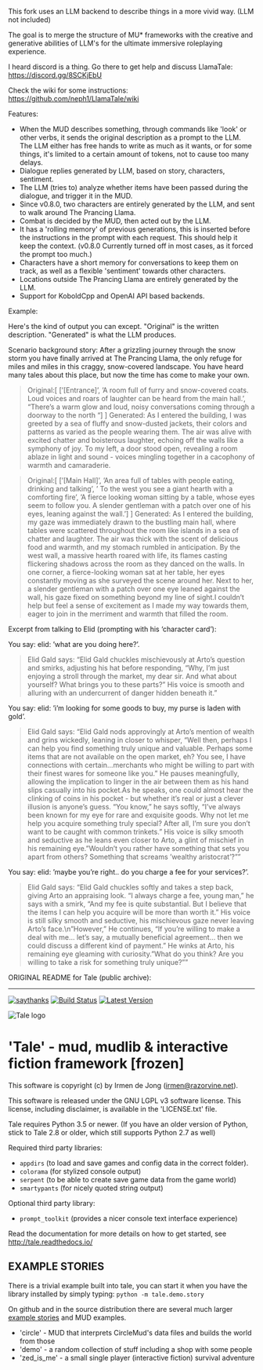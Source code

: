 This fork uses an LLM backend to describe things in a more vivid way. (LLM not included)

The goal is to merge the structure of MU* frameworks with the creative and generative abilities of LLM's for the ultimate immersive roleplaying experience.

I heard discord is a thing. Go there to get help and discuss LlamaTale: https://discord.gg/8SCKjEbU

Check the wiki for some instructions: https://github.com/neph1/LlamaTale/wiki 


Features:
* When the MUD describes something, through commands like 'look' or other verbs, it sends the original description as a prompt to the LLM. The LLM either has free hands to write as much as it wants, or for some things, it's limited to a certain amount of tokens, not to cause too many delays.
* Dialogue replies generated by LLM, based on story, characters, sentiment.
* The LLM (tries to) analyze whether items have been passed during the dialogue, and trigger it in the MUD.
* Since v0.8.0, two characters are entirely generated by the LLM, and sent to walk around The Prancing Llama.
* Combat is decided by the MUD, then acted out by the LLM.
* It has a 'rolling memory' of previous generations, this is inserted before the instructions in the prompt with each request. This should help it keep the context. (v0.8.0 Currently turned off in most cases, as it forced the prompt too much.)
* Characters have a short memory for conversations to keep them on track, as well as a flexible 'sentiment' towards other characters.
* Locations outside The Prancing Llama are entirely generated by the LLM.
* Support for KoboldCpp and OpenAI API based backends.


Example:

Here's the kind of output you can except. "Original" is the written description. "Generated" is what the LLM produces.

Scenario background story: After a grizzling journey through the snow storm you have finally
  arrived at  The Prancing Llama, the only refuge for miles and miles in
  this craggy, snow-covered landscape.  You have heard many tales about
  this place, but now the time has come to make your own.
  
>  Original:[ [’[Entrance]’, ’A room full of furry and snow-covered
  coats.  Loud voices and roars of laughter can be heard from the main
  hall.’, “There’s a warm glow and loud, noisy conversations coming
  through a doorway to the north “] ] Generated: As I entered the
  building, I was greeted by a sea of fluffy and snow-dusted jackets,
  their colors and patterns as varied as the people wearing them.  The
  air was alive with excited chatter and boisterous laughter, echoing
  off the walls like a symphony of joy.  To my left, a door stood open,
  revealing a room ablaze in light and sound - voices mingling together
  in a cacophony of warmth and camaraderie.

> Original:[ [’[Main Hall]’, ’An area full of tables with people eating,
  drinking and talking’, ’  To the west you see a giant hearth with a
  comforting fire’, ’A fierce looking woman sitting by a table, whose
  eyes seem to follow you.  A slender gentleman with a patch over one of
  his eyes, leaning against the wall.’] ] Generated: As I entered the
  building, my gaze was immediately drawn to the bustling main hall,
  where tables were scattered throughout the room like islands in a sea
  of chatter and laughter.  The air was thick with the scent of
  delicious food and warmth, and my stomach rumbled in anticipation.  By
  the west wall, a massive hearth roared with life, its flames casting
  flickering shadows across the room as they danced on the walls.  In
  one corner, a fierce-looking woman sat at her table, her eyes
  constantly moving as she surveyed the scene around her.  Next to her,
  a slender gentleman with a patch over one eye leaned against the wall,
  his gaze fixed on something beyond my line of sight.I couldn’t
  help but feel a sense of excitement as I made my way towards them,
  eager to join in the merriment and warmth that filled the room.


Excerpt from talking to Elid (prompting with his ‘character card’):

 
  You say: elid: ’what are you doing here?’.

>   Elid Gald says: “Elid Gald chuckles mischievously at Arto’s question
  and smirks, adjusting his hat before responding, “Why, I’m just
  enjoying a stroll through the market, my dear sir.  And what about
  yourself?  What brings you to these parts?”  His voice is smooth and
  alluring with an undercurrent of danger hidden beneath it.”

  You say: elid: ’i’m looking for some goods to buy, my purse is laden
  with gold’.

>   Elid Gald says: “Elid Gald nods approvingly at Arto’s mention of
  wealth and grins wickedly, leaning in closer to whisper, “Well then,
  perhaps I can help you find something truly unique and valuable.
  Perhaps some items that are not available on the open market, eh?  You
  see, I have connections with certain…merchants who might be willing
  to part with their finest wares for someone like you.”  He pauses
  meaningfully, allowing the implication to linger in the air between
  them as his hand slips casually into his pocket.As he speaks, one
  could almost hear the clinking of coins in his pocket - but whether
  it’s real or just a clever illusion is anyone’s guess.  “You know,” he
  says softly, “I’ve always been known for my eye for rare and exquisite
  goods.  Why not let me help you acquire something truly special?
  After all, I’m sure you don’t want to be caught with common trinkets.”
  His voice is silky smooth and seductive as he leans even closer to
  Arto, a glint of mischief in his remaining eye.”Wouldn’t you
  rather have something that sets you apart from others?  Something that
  screams ’wealthy aristocrat’?””

You say: elid: ’maybe you’re right.. do you charge a fee for your
  services?’.

>   Elid Gald says: “Elid Gald chuckles softly and takes a step back,
  giving Arto an appraising look.  “I always charge a fee, young man,”
  he says with a smirk, “And my fee is quite substantial.  But I believe
  that the items I can help you acquire will be more than worth it.”
  His voice is still silky smooth and seductive, his mischievous gaze
  never leaving Arto’s face.\n”However,” He continues, “If you’re
  willing to make a deal with me… let’s say, a mutually beneficial
  agreement… then we could discuss a different kind of payment.”  He
  winks at Arto, his remaining eye gleaming with curiosity.”What do
  you think?  Are you willing to take a risk for something truly
  unique?””






ORIGINAL README for Tale (public archive):


----------------------



[![saythanks](https://img.shields.io/badge/say-thanks-ff69b4.svg)](https://saythanks.io/to/irmen)
[![Build Status](https://travis-ci.org/irmen/Tale.svg?branch=master)](https://travis-ci.org/irmen/Tale)
[![Latest Version](https://img.shields.io/pypi/v/tale.svg)](https://pypi.python.org/pypi/tale/)

![Tale logo](docs/source/_static/tale-large.png)

'Tale' - mud, mudlib & interactive fiction framework [frozen]
=============================================================

This software is copyright (c) by Irmen de Jong (irmen@razorvine.net).

This software is released under the GNU LGPL v3 software license.
This license, including disclaimer, is available in the 'LICENSE.txt' file.



Tale requires Python 3.5 or newer.
(If you have an older version of Python, stick to Tale 2.8 or older, which still supports Python 2.7 as well)

Required third party libraries:
- ``appdirs`` (to load and save games and config data in the correct folder).
- ``colorama`` (for stylized console output)
- ``serpent`` (to be able to create save game data from the game world)
- ``smartypants`` (for nicely quoted string output)
 
Optional third party library:
- ``prompt_toolkit``  (provides a nicer console text interface experience)

Read the documentation for more details on how to get started, see http://tale.readthedocs.io/

EXAMPLE STORIES
---------------

There is a trivial example built into tale, you can start it when you have the library installed
by simply typing:  ``python -m tale.demo.story``
 
On github and in the source distribution there are several much larger [example stories](stories/) and MUD examples.
* 'circle' - MUD that interprets CircleMud's data files and builds the world from those
* 'demo' - a random collection of stuff including a shop with some people
* 'zed_is_me' - a small single player (interactive fiction) survival adventure

